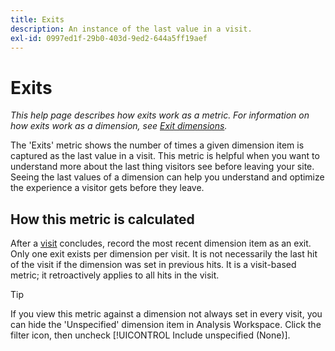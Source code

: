 ```yaml
---
title: Exits
description: An instance of the last value in a visit.
exl-id: 0997ed1f-29b0-403d-9ed2-644a5ff19aef
---
```

# Exits

*This help page describes how exits work as a metric. For information on how exits work as a dimension, see [Exit dimensions](../dimensions/exit-dimensions.md).*

The 'Exits' metric shows the number of times a given dimension item is captured as the last value in a visit. This metric is helpful when you want to understand more about the last thing visitors see before leaving your site. Seeing the last values of a dimension can help you understand and optimize the experience a visitor gets before they leave.

## How this metric is calculated

After a [visit](visits.md) concludes, record the most recent dimension item as an exit. Only one exit exists per dimension per visit. It is not necessarily the last hit of the visit if the dimension was set in previous hits. It is a visit-based metric; it retroactively applies to all hits in the visit.

>[!TIP]
>
>If you view this metric against a dimension not always set in every visit, you can hide the 'Unspecified' dimension item in Analysis Workspace. Click the filter icon, then uncheck [!UICONTROL Include unspecified (None)].
